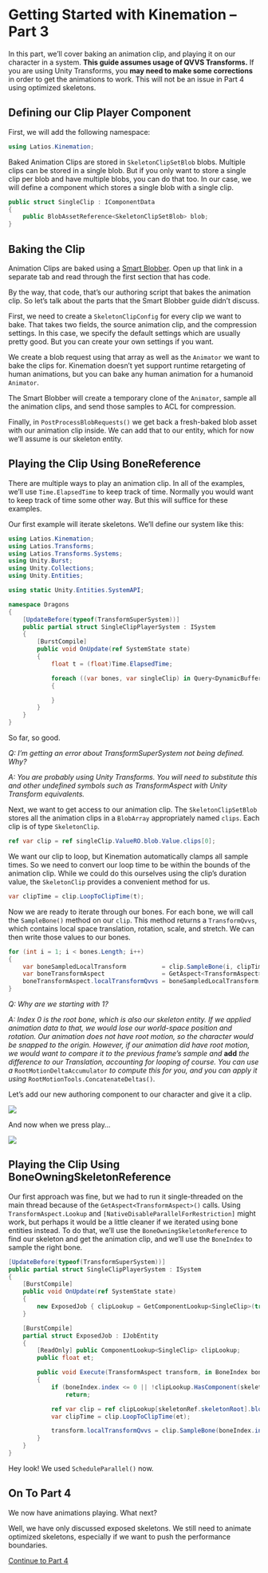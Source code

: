 # Getting Started with Kinemation – Part 3

In this part, we’ll cover baking an animation clip, and playing it on our
character in a system. **This guide assumes usage of QVVS Transforms.** If you
are using Unity Transforms, you **may need to make some corrections** in order
to get the animations to work. This will not be an issue in Part 4 using
optimized skeletons.

## Defining our Clip Player Component

First, we will add the following namespace:

```csharp
using Latios.Kinemation;
```

Baked Animation Clips are stored in `SkeletonClipSetBlob` blobs. Multiple clips
can be stored in a single blob. But if you only want to store a single clip per
blob and have multiple blobs, you can do that too. In our case, we will define a
component which stores a single blob with a single clip.

```csharp
public struct SingleClip : IComponentData
{
    public BlobAssetReference<SkeletonClipSetBlob> blob;
}
```

## Baking the Clip

Animation Clips are baked using a [Smart Blobber](../Core/Smart%20Blobbers.md).
Open up that link in a separate tab and read through the first section that has
code.

By the way, that code, that’s our authoring script that bakes the animation
clip. So let’s talk about the parts that the Smart Blobber guide didn’t discuss.

First, we need to create a `SkeletonClipConfig` for every clip we want to bake.
That takes two fields, the source animation clip, and the compression settings.
In this case, we specify the default settings which are usually pretty good. But
you can create your own settings if you want.

We create a blob request using that array as well as the `Animator` we want to
bake the clips for. Kinemation doesn’t yet support runtime retargeting of human
animations, but you can bake any human animation for a humanoid `Animator`.

The Smart Blobber will create a temporary clone of the `Animator`, sample all
the animation clips, and send those samples to ACL for compression.

Finally, in `PostProcessBlobRequests()` we get back a fresh-baked blob asset
with our animation clip inside. We can add that to our entity, which for now
we’ll assume is our skeleton entity.

## Playing the Clip Using BoneReference

There are multiple ways to play an animation clip. In all of the examples, we’ll
use `Time.ElapsedTime` to keep track of time. Normally you would want to keep
track of time some other way. But this will suffice for these examples.

Our first example will iterate skeletons. We’ll define our system like this:

```csharp
using Latios.Kinemation;
using Latios.Transforms;
using Latios.Transforms.Systems;
using Unity.Burst;
using Unity.Collections;
using Unity.Entities;

using static Unity.Entities.SystemAPI;

namespace Dragons
{
    [UpdateBefore(typeof(TransformSuperSystem))]
    public partial struct SingleClipPlayerSystem : ISystem
    {
        [BurstCompile]
        public void OnUpdate(ref SystemState state)
        {
            float t = (float)Time.ElapsedTime;

            foreach ((var bones, var singleClip) in Query<DynamicBuffer<BoneReference>, RefRO<SingleClip>>())
            {

            }
        }
    }
}
```

So far, so good.

*Q: I’m getting an error about TransformSuperSystem not being defined. Why?*

*A: You are probably using Unity Transforms. You will need to substitute this
and other undefined symbols such as TransformAspect with Unity Transform
equivalents.*

Next, we want to get access to our animation clip. The `SkeletonClipSetBlob`
stores all the animation clips in a `BlobArray` appropriately named `clips`.
Each clip is of type `SkeletonClip`.

```csharp
ref var clip = ref singleClip.ValueRO.blob.Value.clips[0];
```

We want our clip to loop, but Kinemation automatically clamps all sample times.
So we need to convert our loop time to be within the bounds of the animation
clip. While we could do this ourselves using the clip’s duration value, the
`SkeletonClip` provides a convenient method for us.

```csharp
var clipTime = clip.LoopToClipTime(t);
```

Now we are ready to iterate through our bones. For each bone, we will call the
`SampleBone()` method on our `clip`. This method returns a `TransformQvvs`,
which contains local space translation, rotation, scale, and stretch. We can
then write those values to our bones.

```csharp
for (int i = 1; i < bones.Length; i++)
{
    var boneSampledLocalTransform          = clip.SampleBone(i, clipTime);
    var boneTransformAspect                = GetAspect<TransformAspect>(bones[i].bone);
    boneTransformAspect.localTransformQvvs = boneSampledLocalTransform;
}
```

*Q: Why are we starting with 1?*

*A: Index 0 is the root bone, which is also our skeleton entity. If we applied
animation data to that, we would lose our world-space position and rotation. Our
animation does not have root motion, so the character would be snapped to the
origin. However, if our animation did have root motion, we would want to compare
it to the previous frame’s sample and* **add** *the difference to our
Translation, accounting for looping of course. You can use a*
`RootMotionDeltaAccumulator` *to compute this for you, and you can apply it
using* `RootMotionTools.ConcatenateDeltas()`*.*

Let’s add our new authoring component to our character and give it a clip.

![](media/c56b6ddbe2c0709cae9983bacc548a32.png)

And now when we press play…

![](media/4e7a3028c9dfe15b9869d59c7b3ca9c7.gif)

## Playing the Clip Using BoneOwningSkeletonReference

Our first approach was fine, but we had to run it single-threaded on the main
thread because of the `GetAspect<TransformAspect>()` calls. Using
`TransformAspect.Lookup` and `[NativeDisableParallelForRestriction]` might work,
but perhaps it would be a little cleaner if we iterated using bone entities
instead. To do that, we’ll use the `BoneOwningSkeletonReference` to find our
skeleton and get the animation clip, and we’ll use the `BoneIndex` to sample the
right bone.

```csharp
[UpdateBefore(typeof(TransformSuperSystem))]
public partial struct SingleClipPlayerSystem : ISystem
{
    [BurstCompile]
    public void OnUpdate(ref SystemState state)
    {
        new ExposedJob { clipLookup = GetComponentLookup<SingleClip>(true), et = (float)Time.ElapsedTime }.ScheduleParallel();
    }

    [BurstCompile]
    partial struct ExposedJob : IJobEntity
    {
        [ReadOnly] public ComponentLookup<SingleClip> clipLookup;
        public float et;

        public void Execute(TransformAspect transform, in BoneIndex boneIndex, in BoneOwningSkeletonReference skeletonRef)
        {
            if (boneIndex.index <= 0 || !clipLookup.HasComponent(skeletonRef.skeletonRoot))
                return;

            ref var clip = ref clipLookup[skeletonRef.skeletonRoot].blob.Value.clips[0];
            var clipTime = clip.LoopToClipTime(et);

            transform.localTransformQvvs = clip.SampleBone(boneIndex.index, clipTime);
        }
    }
}
```

Hey look! We used `ScheduleParallel()` now.

## On To Part 4

We now have animations playing. What next?

Well, we have only discussed exposed skeletons. We still need to animate
optimized skeletons, especially if we want to push the performance boundaries.

[Continue to Part 4](Getting%20Started%20-%20Part%204.md)
